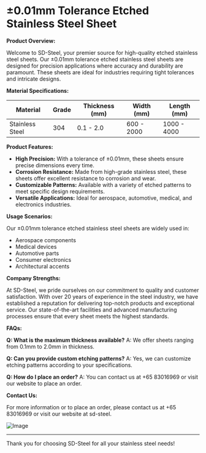 # ±0.01mm Tolerance Etched Stainless Steel Sheet

**Product Overview:**

Welcome to SD-Steel, your premier source for high-quality etched stainless steel sheets. Our ±0.01mm tolerance etched stainless steel sheets are designed for precision applications where accuracy and durability are paramount. These sheets are ideal for industries requiring tight tolerances and intricate designs.

**Material Specifications:**

| **Material** | **Grade** | **Thickness (mm)** | **Width (mm)** | **Length (mm)** |
|--------------|-----------|--------------------|----------------|-----------------|
| Stainless Steel | 304 | 0.1 - 2.0 | 600 - 2000 | 1000 - 4000 |

**Product Features:**

- **High Precision:** With a tolerance of ±0.01mm, these sheets ensure precise dimensions every time.
- **Corrosion Resistance:** Made from high-grade stainless steel, these sheets offer excellent resistance to corrosion and wear.
- **Customizable Patterns:** Available with a variety of etched patterns to meet specific design requirements.
- **Versatile Applications:** Ideal for aerospace, automotive, medical, and electronics industries.

**Usage Scenarios:**

Our ±0.01mm tolerance etched stainless steel sheets are widely used in:

- Aerospace components
- Medical devices
- Automotive parts
- Consumer electronics
- Architectural accents

**Company Strengths:**

At SD-Steel, we pride ourselves on our commitment to quality and customer satisfaction. With over 20 years of experience in the steel industry, we have established a reputation for delivering top-notch products and exceptional service. Our state-of-the-art facilities and advanced manufacturing processes ensure that every sheet meets the highest standards.

**FAQs:**

**Q: What is the maximum thickness available?**
A: We offer sheets ranging from 0.1mm to 2.0mm in thickness.

**Q: Can you provide custom etching patterns?**
A: Yes, we can customize etching patterns according to your specifications.

**Q: How do I place an order?**
A: You can contact us at +65 83016969 or visit our website to place an order.

**Contact Us:**

For more information or to place an order, please contact us at +65 83016969 or visit our website at  sd-steel.

![Image](https://github.com/user-attachments/assets/2567258e-e124-4816-932d-1809bd27ef0b)

---

Thank you for choosing SD-Steel for all your stainless steel needs!